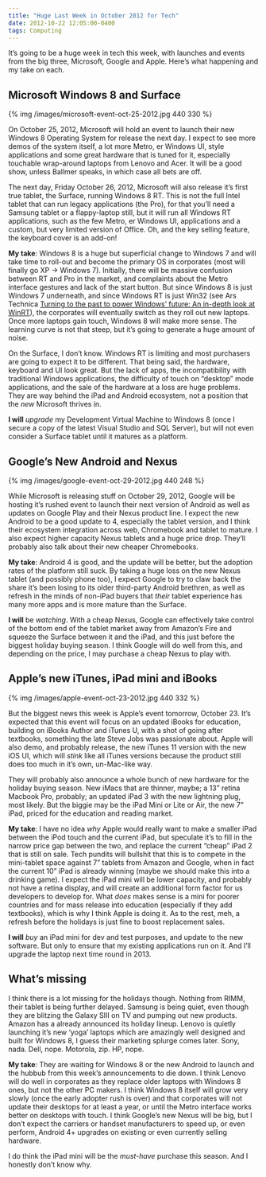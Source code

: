 ```yaml
---
title: "Huge Last Week in October 2012 for Tech"
date: 2012-10-22 12:05:00-0400
tags: Computing
---
```


It’s going to be a huge week in tech this week, with launches and events from the big three, Microsoft, Google and Apple. Here’s what happening and my take on each.

## Microsoft Windows 8 and Surface

{% img /images/microsoft-event-oct-25-2012.jpg 440 330 %}

On October 25, 2012, Microsoft will hold an event to launch their new Windows 8 Operating System for release the next day. I expect to see more demos of the system itself, a lot more Metro, er Windows UI, style applications and some great hardware that is tuned for it, especially touchable wrap-around laptops from Lenovo and Acer. It will be a good show, unless Ballmer speaks, in which case all bets are off.

The next day, Friday October 26, 2012, Microsoft will also release it’s first true tablet, the Surface, running Windows 8 RT. This is not the full Intel tablet that can run legacy applications (the Pro), for that you’ll need a Samsung tablet or a flappy-laptop still, but it will run all Windows RT applications, such as the few Metro, er Windows UI, applications and a custom, but very limited version of Office. Oh, and the key selling feature, the keyboard cover is an add-on!

**My take**: Windows 8 is a huge but superficial change to Windows 7 and will take time to roll-out and become the primary OS in corporates (most will finally go XP -> Windows 7). Initially, there will be massive confusion between RT and Pro in the market, and complaints about the Metro interface gestures and lack of the start button. But since Windows 8 is just Windows 7 underneath, and since Windows RT is just Win32 (see Ars Technica [Turning to the past to power Windows’ future: An in-depth look at WinRT](http://arstechnica.com/features/2012/10/windows-8-and-winrt-everything-old-is-new-again/)), the corporates will eventually switch as they roll out new laptops. Once more laptops gain touch, Windows 8 will make more sense. The learning curve is not that steep, but it’s going to generate a huge amount of noise.

On the Surface, I don’t know. Windows RT is limiting and most purchasers are going to expect it to be different. That being said, the hardware, keyboard and UI look great. But the lack of apps, the incompatibility with traditional Windows applications, the difficulty of touch on “desktop” mode applications, and the sale of the hardware at a loss are huge problems. They are way behind the iPad and Android ecosystem, not a position that the *new* Microsoft thrives in.

**I will** *upgrade* my Development Virtual Machine to Windows 8 (once I secure a copy of the latest Visual Studio and SQL Server), but will not even consider a Surface tablet until it matures as a platform.

## Google’s New Android and Nexus

{% img /images/google-event-oct-29-2012.jpg 440 248 %}

While Microsoft is releasing stuff on October 29, 2012, Google will be hosting it’s rushed event to launch their next version of Android as well as updates on Google Play and their Nexus product line. I expect the new Android to be a good update to 4, especially the tablet version, and I think their ecosystem integration across web, Chromebook and tablet to mature. I also expect higher capacity Nexus tablets and a huge price drop. They’ll probably also talk about their new cheaper Chromebooks.

**My take**: Android 4 is good, and the update will be better, but the adoption rates of the platform still suck. By taking a huge loss on the new Nexus tablet (and possibly phone too), I expect Google to try to claw back the share it’s been losing to its older third-party Android brethren, as well as refresh in the minds of non-iPad buyers that *their* tablet experience has many more apps and is more mature than the Surface.

**I will** be *watching*. With a cheap Nexus, Google can effectively take control of the bottom end of the tablet market away from Amazon’s Fire and squeeze the Surface between it and the iPad, and this just before the biggest holiday buying season. I think Google will do well from this, and depending on the price, I may purchase a cheap Nexus to play with.

## Apple’s new iTunes, iPad mini and iBooks

{% img /images/apple-event-oct-23-2012.jpg 440 332 %}

But the biggest news this week is Apple’s event tomorrow, October 23. It’s expected that this event will focus on an updated iBooks for education, building on iBooks Author and iTunes U, with a shot of going after textbooks, something the late Steve Jobs was passionate about. Apple will also demo, and probably release, the new iTunes 11 version with the new iOS UI, which will *stink* like all iTunes versions because the product still does too much in it’s own, un-Mac-like way.

They will probably also announce a whole bunch of new hardware for the holiday buying season. New iMacs that are thinner, maybe; a 13” retina Macbook Pro, probably; an updated iPad 3 with the new lightning plug, most likely. But the biggie may be the iPad Mini or Lite or Air, the new 7” iPad, priced for the education and reading market.

**My take**: I have no idea *why* Apple would really want to make a smaller iPad between the iPod touch and the current iPad, but speculate it’s to fill in the narrow price gap between the two, and replace the current “cheap” iPad 2 that is still on sale. Tech pundits will bullshit that this is to compete in the mini-tablet space against 7” tablets from Amazon and Google, when in fact the current 10” iPad is already winning (maybe we should make this into a drinking game). I expect the iPad mini will be lower capacity, and probably not have a retina display, and will create an additional form factor for us developers to develop for. What *does* makes sense is a mini for poorer countries and for mass release into education (especially if they add textbooks), which is why I think Apple is doing it. As to the rest, meh, a refresh before the holidays is just fine to boost replacement sales.

**I will** *buy* an iPad mini for dev and test purposes, and update to the new software. But only to ensure that my existing applications run on it. And I’ll upgrade the laptop next time round in 2013.

## What’s missing

I think there is a lot missing for the holidays though. Nothing from RIMM, their tablet is being further delayed. Samsung is being quiet, even though they are blitzing the Galaxy SIII on TV and pumping out new products. Amazon has a already announced its holiday lineup. Lenovo is quietly launching it’s new ‘yoga’ laptops which are amazingly well designed and built for Windows 8, I guess their marketing splurge comes later. Sony, nada. Dell, nope. Motorola, zip. HP, nope.

**My take**: They are waiting for Windows 8 or the new Android to launch and the hubbub from this week’s announcements to die down. I think Lenovo will do well in corporates as they replace older laptops with Windows 8 ones, but not the other PC makers. I think Windows 8 itself will grow very slowly (once the early adopter rush is over) and that corporates will not update their desktops for at least a year, or until the Metro interface works better on desktops with touch. I think Google’s new Nexus will be big, but I don’t expect the carriers or handset manufacturers to speed up, or even perform, Android 4+ upgrades on existing or even currently selling hardware.

I do think the iPad mini will be the *must-have* purchase this season. And I honestly don’t know why.
